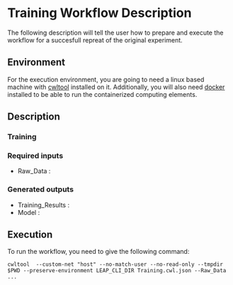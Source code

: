 # Training Workflow Description 
The following description will tell the user how to prepare and execute the workflow for a succesfull
repreat of the original experiment.

## Environment
For the execution environment, you are going to need a linux based machine with [cwltool](https://github.com/common-workflow-language/cwltool)
installed on it. Additionally, you will also need [docker](https://docs.docker.com/engine/install/) installed to be able to run
the containerized computing elements.

## Description

### Training


### Required inputs
 - Raw_Data : 


### Generated outputs
 - Training_Results : 
 - Model : 


## Execution
To run the workflow, you need to give the following command:
```
cwltool  --custom-net "host" --no-match-user --no-read-only --tmpdir $PWD --preserve-environment LEAP_CLI_DIR Training.cwl.json --Raw_Data ... 
```